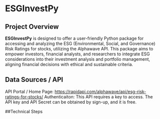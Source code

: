 # ESGInvestPy

## Project Overview

**ESGInvestPy** is designed to offer a user-friendly Python package for accessing and analyzing the ESG (Environmental, Social, and Governance) Risk Ratings for stocks, utilizing the Alphawave API. This package aims to empower investors, financial analysts, and researchers to integrate ESG considerations into their investment analysis and portfolio management, aligning financial decisions with ethical and sustainable criteria.

## Data Sources / API

API Portal / Home Page: https://rapidapi.com/alphawave/api/esg-risk-ratings-for-stocks/
Authenticaiton: This API requires a key to access. The API key and API Secret can be obtained by sign-up, and it is free.

##Technical Steps
